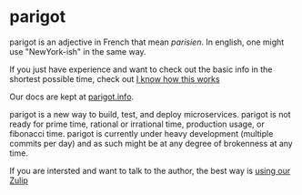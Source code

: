 # parigot
parigot is an adjective in French that mean _parisien_.  In english, one might use "NewYork-ish" in the same way.

If you just have experience and want to check out the basic info in the shortest possible time, check out [I know how this works](https://parigot.info/docs/knowhowitworks/)

Our docs are kept at [parigot.info](https://parigot.info).

parigot is a new way to build, test, and deploy microservices.   parigot is not ready for prime time,
rational or irrational time, production usage, or fibonacci time.  parigot is currently under heavy development (multiple commits per day) and as such might be at any degree of brokenness at any time. 

If you are intersted and want to talk to the author, the best way is [using our Zulip](https://parigot.zulipchat.com/join/stxzegg6orzl2srr54nhjwgh/)


